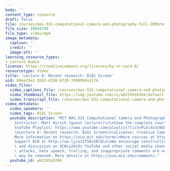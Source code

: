 ```yaml
---
body: ''
content_type: resource
draft: false
file: courses/mas-531-computational-camera-and-photography-fall-2009/mitmas_531f09_lec06_2_360p_16_9.mp4
file_size: 39044109
file_type: video/mp4
image_metadata:
  caption: ''
  credit: ''
  image-alt: ''
learning_resource_types:
- Lecture Audio
license: https://creativecommons.org/licenses/by-nc-sa/4.0/
resourcetype: Video
title: 'Lecture 6: Recent research: BiDi Screen'
uid: 69ea33e2-5b52-4336-bf29-7d9890da1174
video_files:
  video_captions_file: /courses/mas-531-computational-camera-and-photography-fall-2009/1Z4XCIvD13PWMas6S6ZFkgcig_QNivmgI_transcript.webvtt
  video_thumbnail_file: https://img.youtube.com/vi/wbI3VXsOJ6k/default.jpg
  video_transcript_file: /courses/mas-531-computational-camera-and-photography-fall-2009/1Z4XCIvD13PWMas6S6ZFkgcig_QNivmgI_transcript.pdf
video_metadata:
  video_speakers: ''
  video_tags: BiDi Screen
  youtube_description: "MIT MAS.531 Computational Camera and Photography, Fall 2009\n\
    Instructor: Matt Hirsch (guest lecturer)\n\nView the complete course: https://ocw.mit.edu/courses/mas-531-computational-camera-and-photography-fall-2009/\n\
    YouTube Playlist: https://www.youtube.com/playlist?list=PLUl4u3cNGP61pwA6paIRZ30q1sjLE8b6c\n\
    \nLecture 6: Recent research: BiDi Screen\n\nLicense: Creative Commons BY-NC-SA\n\
    More information at https://ocw.mit.edu/terms\nMore courses at https://ocw.mit.edu\n\
    Support OCW at http://ow.ly/a1If50zVRlQ\n\nWe encourage constructive comments\
    \ and discussion on OCW\u2019s YouTube and other social media channels. Personal\
    \ attacks, hate speech, trolling, and inappropriate comments are not allowed and\
    \ may be removed. More details at https://ocw.mit.edu/comments."
  youtube_id: wbI3VXsOJ6k
---
```

